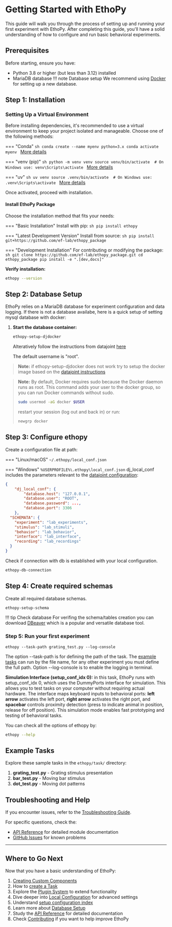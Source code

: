 # Getting Started with EthoPy

This guide will walk you through the process of setting up and running your first experiment with EthoPy. After completing this guide, you'll have a solid understanding of how to configure and run basic behavioral experiments.

## Prerequisites

Before starting, ensure you have:

- Python 3.8 or higher (but less than 3.12) installed
- MariaDB database
!!! note  Database setup
    We recommend using [Docker](https://www.docker.com/blog/getting-started-with-docker-desktop/) for setting up a new database.

## Step 1: Installation

### Setting Up a Virtual Environment

Before installing dependencies, it's recommended to use a virtual environment to keep your project isolated and manageable. Choose one of the following methods:

=== "Conda"
    ```sh
    conda create --name myenv python=3.x
    conda activate myenv
    ```
    [More details](https://docs.conda.io/projects/conda/en/latest/user-guide/tasks/manage-environments.html)

=== "venv (pip)"
    ```sh
    python -m venv venv
    source venv/bin/activate  # On Windows use: venv\Scripts\activate
    ```
    [More details](https://docs.python.org/3/library/venv.html)

=== "uv"
    ```sh
    uv venv
    source .venv/bin/activate  # On Windows use: .venv\Scripts\activate
    ```
    [More details](https://github.com/astral-sh/uv)

Once activated, proceed with installation.


#### Install EthoPy Package

Choose the installation method that fits your needs:

=== "Basic Installation"
    Install with pip:
    ```sh
    pip install ethopy
    ```

=== "Latest Development Version"
    Install from source:
    ```sh
    pip install git+https://github.com/ef-lab/ethopy_package
    ```

=== "Development Installation"
    For contributing or modifying the package:
    ```sh
    git clone https://github.com/ef-lab/ethopy_package.git
    cd ethopy_package
    pip install -e ".[dev,docs]"
    ```

**Verify installation:**

   ```bash
   ethopy --version
   ```

## Step 2: Database Setup

EthoPy relies on a MariaDB database for experiment configuration and data logging. If there is not a database availabe, here is a quick setup of setting mysql database with docker:

1. **Start the database container:**

   ```bash
   ethopy-setup-djdocker
   ```
   Alteratively follow the instructions from datajoint [here](https://github.com/datajoint/mysql-docker)

   The default username is "root".

> **Note:** if ethopy-setup-djdocker does not work try to setup the docker image based on the [datajoint instructions](https://github.com/datajoint/mysql-docker)


> **Note:** By default, Docker requires sudo because the Docker daemon runs as root.
This command adds your user to the docker group, so you can run Docker commands without sudo.
>
>```bash
>sudo usermod -aG docker $USER
>```
>
>restart your session (log out and back in) or run:
>```bash
>newgrp docker
>```
>

## Step 3: Configure ethopy

   Create a configuration file at path:
   
=== "Linux/macOS"
    `~/.ethopy/local_conf.json`

=== "Windows"
    `%USERPROFILE%\.ethopy\local_conf.json`
   dj_local_conf includes the parameters relevant to the [datajoint configuration](https://datajoint.com/docs/elements/element-miniscope/0.2/tutorials/01-Configure/):
   ```json
   {
       "dj_local_conf": {
           "database.host": "127.0.0.1",
           "database.user": "ROOT",
           "database.password": ...,
           "database.port": 3306
       },
     "SCHEMATA": {
       "experiment": "lab_experiments",
       "stimulus": "lab_stimuli",
       "behavior": "lab_behavior",
       "interface": "lab_interface",
       "recording": "lab_recordings"
     }
   }
   ```

Check if connection with db is established with your local configuration.
   ```bash
   ethopy-db-connection
   ```

## Step 4: Create required schemas
   Create all required database schemas.

   ```bash
   ethopy-setup-schema
   ```
!!! tip Check database
    For verifing the schema/tables creation you can download [DBeaver](https://dbeaver.io/) which is a popular and versatile database tool.


### Step 5: Run your first experiment

```
ethopy --task-path grating_test.py --log-console
```
The option --task-path is for defining the path of the task. The [example tasks](https://github.com/ef-lab/ethopy_package/tree/main/src/ethopy/task) can run by the file name, for any other experiment you must define the full path.
Option --log-console is to enable the logging in terminal.

**Simulation Interface (setup_conf_idx 0):** in this task, EthoPy runs with setup_conf_idx 0, which uses the DummyPorts interface for simulation. This allows you to test tasks on your computer without requiring actual hardware. The interface maps keyboard inputs to behavioral ports: **left arrow** activates the left port, **right arrow** activates the right port, and **spacebar** controls proximity detection (press to indicate animal in position, release for off position). This simulation mode enables fast prototyping and testing of behavioral tasks.

You can check all the options of ethopy by:
```bash
ethopy --help
```

## Example Tasks

Explore these sample tasks in the `ethopy/task/` directory:

1. **grating_test.py** - Grating stimulus presentation
2. **bar_test.py** - Moving bar stimulus
3. **dot_test.py** - Moving dot patterns

## Troubleshooting and Help

If you encounter issues, refer to the [Troubleshooting Guide](troubleshooting.md).

For specific questions, check the:
- [API Reference](API/logger.md) for detailed module documentation
- [GitHub Issues](https://github.com/ef-lab/ethopy_package/issues) for known problems

---

## Where to Go Next

Now that you have a basic understanding of EthoPy:

1. [Creating Custom Components](creating_custom_components.md)
2. How to [create a Task ](https://ef-lab.github.io/ethopy_package/task_setup/)
3. Explore the [Plugin System](plugin.md) to extend functionality
4. Dive deeper into [Local Configuration](local_conf.md) for advanced settings
5. Understand [setup configuration index](setup_configuration_idx.md)
6. Learn more about [Database Setup](database_setup.md)
7. Study the [API Reference](API/logger.md) for detailed documentation
8. Check [Contributing](contributing.md) if you want to help improve EthoPy